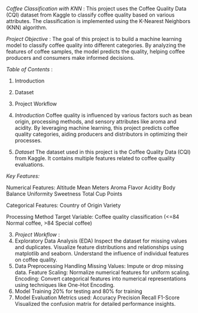 *Coffee Classification with KNN* : 
This project uses the Coffee Quality Data (CQI) dataset from Kaggle to classify coffee quality based on various attributes. The classification is implemented using the K-Nearest Neighbors (KNN) algorithm.

*Project Objective* : 
The goal of this project is to build a machine learning model to classify coffee quality into different categories. By analyzing the features of coffee samples, the model predicts the quality, helping coffee producers and consumers make informed decisions.

*Table of Contents* : 
1. Introduction
2. Dataset
3. Project Workflow

1. *Introduction*
Coffee quality is influenced by various factors such as bean origin, processing methods, and sensory attributes like aroma and acidity. By leveraging machine learning, this project predicts coffee quality categories, aiding producers and distributors in optimizing their processes.


2. *Dataset*
The dataset used in this project is the Coffee Quality Data (CQI) from Kaggle. It contains multiple features related to coffee quality evaluations.

*Key Features:*

Numerical Features:
Altitude Mean Meters
Aroma
Flavor
Acidity
Body
Balance
Uniformity
Sweetness
Total Cup Points

Categorical Features:
Country of Origin
Variety

Processing Method
Target Variable:
Coffee quality classification (<=84 Normal coffee, >84 Special coffee)

3. *Project Workflow* : 
1. Exploratory Data Analysis (EDA)
Inspect the dataset for missing values and duplicates.
Visualize feature distributions and relationships using matplotlib and seaborn.
Understand the influence of individual features on coffee quality.
2. Data Preprocessing
Handling Missing Values: Impute or drop missing data.
Feature Scaling: Normalize numerical features for uniform scaling.
Encoding: Convert categorical features into numerical representations using techniques like One-Hot Encoding.
3. Model Training
20% for testing and 80% for training
4. Model Evaluation
Metrics used:
Accuracy
Precision
Recall
F1-Score
Visualized the confusion matrix for detailed performance insights.
